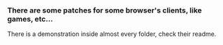 ### There are some patches for some browser's clients, like games, etc...

There is a demonstration inside almost every folder, check their readme.
